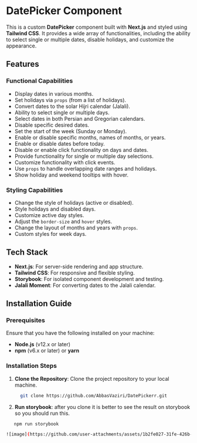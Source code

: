 # DatePicker Component

This is a custom **DatePicker** component built with **Next.js** and styled using **Tailwind CSS**. It provides a wide array of functionalities, including the ability to select single or multiple dates, disable holidays, and customize the appearance.

## Features

### Functional Capabilities
- Display dates in various months.
- Set holidays via `props` (from a list of holidays).
- Convert dates to the solar Hijri calendar (Jalali).
- Ability to select single or multiple days.
- Select dates in both Persian and Gregorian calendars.
- Disable specific desired dates.
- Set the start of the week (Sunday or Monday).
- Enable or disable specific months, names of months, or years.
- Enable or disable dates before today.
- Disable or enable click functionality on days and dates.
- Provide functionality for single or multiple day selections.
- Customize functionality with click events.
- Use `props` to handle overlapping date ranges and holidays.
- Show holiday and weekend tooltips with hover.

### Styling Capabilities
- Change the style of holidays (active or disabled).
- Style holidays and disabled days.
- Customize active day styles.
- Adjust the `border-size` and `hover` styles.
- Change the layout of months and years with `props`.
- Custom styles for week days.

## Tech Stack

- **Next.js**: For server-side rendering and app structure.
- **Tailwind CSS**: For responsive and flexible styling.
- **Storybook**: For isolated component development and testing.
- **Jalali Moment**: For converting dates to the Jalali calendar.


## Installation Guide

### Prerequisites

Ensure that you have the following installed on your machine:

- **Node.js** (v12.x or later)
- **npm** (v6.x or later) or **yarn**

### Installation Steps

1. **Clone the Repository**:
   Clone the project repository to your local machine.

   ```bash
     git clone https://github.com/AbbasVaziri/DatePickerr.git
2. **Run storybook**:
   after you clone it is better to see the result on storybook so you should run this.
  ```bash
     npm run storybook

![image](https://github.com/user-attachments/assets/1b2fe027-31fe-426b-a3ea-26c494cab5a3)

